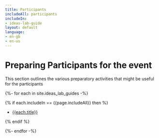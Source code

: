 ```yaml
---
title: Participants
includeAll: participants
includeIn:
- ideas-lab-guide
layout: default
language:
- en-gb
- en-us
---
```

# Preparing Participants for the event

This section outlines the various preparatory activities that might be useful for the participants

{%- for each in site.ideas_lab_guides -%}

{% if each.includeIn == {{page.includeAll}} then %}

* [{{each.title}}]({{each.url}})

{% endif %}

{%- endfor -%}